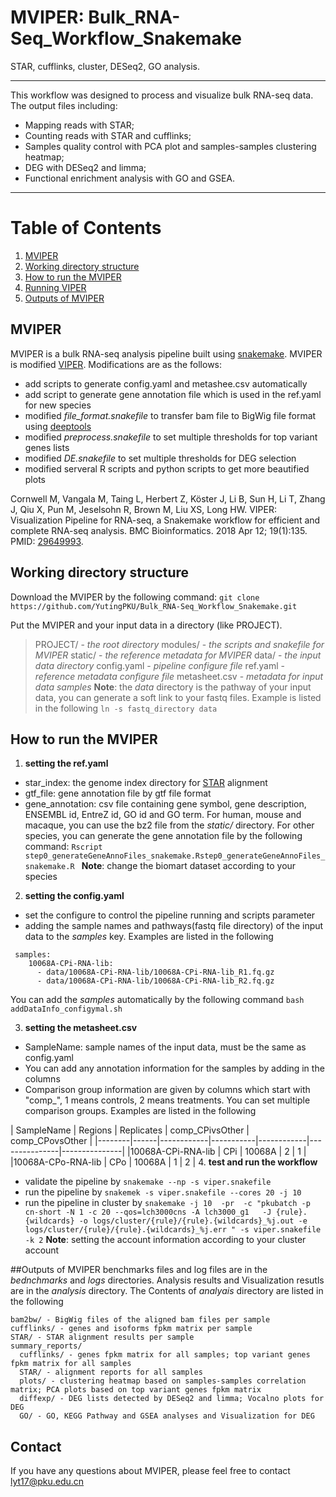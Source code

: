 # MVIPER: Bulk_RNA-Seq_Workflow_Snakemake
STAR, cufflinks, cluster, DESeq2, GO analysis.  
***
This workflow was designed to process and visualize bulk RNA-seq data. The output files including:

- Mapping reads with STAR;
- Counting reads with STAR and cufflinks;
- Samples quality control with PCA plot and samples-samples clustering heatmap;
- DEG with DESeq2 and limma;
- Functional enrichment analysis with GO and GSEA.

***
# Table of Contents
1. [MVIPER](#mviper)  
2. [Working directory structure](#working-directory-structure)  
3. [How to run the MVIPER](#how-to-run-the-mviper)  
4. [Running VIPER](#running-viper)
5. [Outputs of MVIPER](#outputs-of-mviper)


## MVIPER
MVIPER is a bulk RNA-seq analysis pipeline built using [snakemake](https://bitbucket.org/snakemake/snakemake/wiki/Home). MVIPER is modified [VIPER](https://bitbucket.org/cfce/viper/src/master/). Modifications are as the follows:
- add scripts to generate config.yaml and metashee.csv automatically
- add script to generate gene annotation file which is used in the ref.yaml for new species
- modified *file_format.snakefile* to transfer bam file to BigWig file format using [deeptools](https://deeptools.readthedocs.io/en/develop/)
- modified *preprocess.snakefile* to set multiple thresholds for top variant genes lists
- modified *DE.snakefile* to set multiple thresholds for DEG selection
- modified serveral R scripts and python scripts to get more beautified plots

Cornwell M, Vangala M, Taing L, Herbert Z, Köster J, Li B, Sun H, Li T, Zhang J, Qiu X, Pun M, Jeselsohn R, Brown M, Liu XS, Long HW. VIPER: Visualization Pipeline for RNA-seq, a Snakemake workflow for efficient and complete RNA-seq analysis. BMC Bioinformatics. 2018 Apr 12; 19(1):135. PMID: [29649993](https://0-www-ncbi-nlm-nih-gov.brum.beds.ac.uk/pubmed/?term=29649993).

## Working directory structure
Download the MVIPER by the following command:
`git clone https://github.com/YutingPKU/Bulk_RNA-Seq_Workflow_Snakemake.git`

Put the MVIPER and your input data in a directory (like PROJECT).
> PROJECT/   - *the root directory*
> modules/   - *the scripts and snakefile for MVIPER*
> static/ - *the reference metadata for MVIPER*
> data/   - *the input data directory*
> config.yaml   - *pipeline configure file*
> ref.yaml - *reference metadata configure file*
> metasheet.csv - *metadata for input data samples*
__Note__: the *data* directory is the pathway of your input data, you can generate a soft link to your fastq files. Example is listed in the following
`ln -s fastq_directory data`

## How to run the MVIPER
1. __setting the ref.yaml__
-  star_index: the genome index directory for [STAR](https://github.com/alexdobin/STAR) alignment
-  gtf_file: gene annotation file by gtf file format
- gene_annotation: csv file containing gene symbol, gene description, ENSEMBL id, EntreZ id, GO id and GO term. For human, mouse and macaque, you can use the bz2 file from the *static/* directory. For other species, you can generate the gene annotation file by the following command:
`Rscript step0_generateGeneAnnoFiles_snakemake.Rstep0_generateGeneAnnoFiles_snakemake.R `
__Note__: change the biomart dataset according to your species
2. __setting the config.yaml__
- set the configure to control the pipeline running and scripts parameter
- adding the  sample names and pathways(fastq file directory) of the input data to the *samples* key. Examples are listed in the following
```
 samples:
    10068A-CPi-RNA-lib:
      - data/10068A-CPi-RNA-lib/10068A-CPi-RNA-lib_R1.fq.gz
      - data/10068A-CPi-RNA-lib/10068A-CPi-RNA-lib_R2.fq.gz
```
You can add the *samples* automatically by the following command
    `bash addDataInfo_configymal.sh`

3. __setting the metasheet.csv__
- SampleName: sample names of the input data, must be the same as config.yaml
- You can add any annotation information for the samples by adding in the columns
- Comparison group information are given by columns which start with "comp_", 1 means controls, 2 means treatments. You can set multiple comparison groups. Examples are listed in the following

| SampleName | Regions | Replicates | comp_CPivsOther | comp_CPovsOther |
|--------|------|------------|-----------|------------|---------------|---------------|
|10068A-CPi-RNA-lib   | CPi | 10068A | 2     |   1          |
|10068A-CPo-RNA-lib   | CPo | 10068A | 1    |   2          |
4. __test and run the workflow__
- validate the pipeline by
`snakemake --np -s viper.snakefile`
- run the pipeline by
`snakemek -s viper.snakefile --cores 20 -j 10`
- run the pipeline in cluster by
`snakemake -j 10  -pr  -c "pkubatch -p cn-short -N 1 -c 20 --qos=lch3000cns -A lch3000_g1   -J {rule}.{wildcards} -o logs/cluster/{rule}/{rule}.{wildcards}_%j.out -e logs/cluster/{rule}/{rule}.{wildcards}_%j.err " -s viper.snakefile -k 2`
__Note__: setting the account information according to your cluster account

##Outputs of MVIPER
benchmarks files and log files are in the *bednchmarks* and *logs* directories. Analysis results and Visualization resutls are in the *analysis* directory. The Contents of *analyais* directory are listed in the following
```
bam2bw/ - BigWig files of the aligned bam files per sample
cufflinks/ - genes and isoforms fpkm matrix per sample
STAR/ - STAR alignment results per sample
summary_reports/
  cufflinks/ - genes fpkm matrix for all samples; top variant genes fpkm matrix for all samples
  STAR/ - alignment reports for all samples
  plots/ - clustering heatmap based on samples-samples correlation matrix; PCA plots based on top variant genes fpkm matrix
  diffexp/ - DEG lists detected by DESeq2 and limma; Vocalno plots for DEG
  GO/ - GO, KEGG Pathway and GSEA analyses and Visualization for DEG
```

## Contact
If you have any questions about MVIPER, please feel free to contact lyt17@pku.edu.cn
